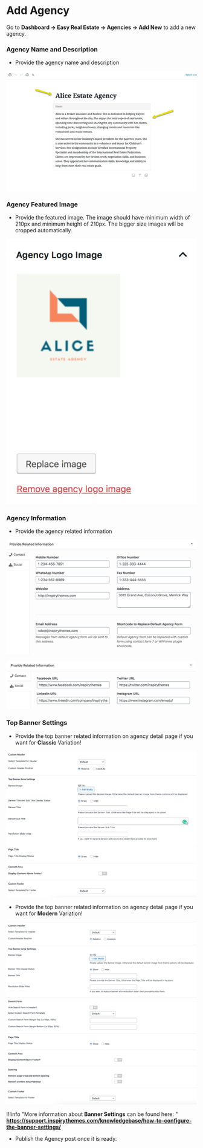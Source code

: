 # Add Agency

Go to **Dashboard → Easy Real Estate → Agencies → Add New** to add a new agency.

### Agency Name and Description

- Provide the agency name and description

![Agency Name](images/add-content/add-agency-title-description.png)

### Agency Featured Image

-  Provide the featured image. The image should have minimum width of 210px and minimum height of 210px. The bigger size images will be cropped automatically. 

![Agency Picture](images/add-content/agency-logo-image-gutenberg.png)

### Agency Information

- Provide the agency related information

![Agency Contact Information](images/add-content/agency-information.png)

![Agency Social Information](images/add-content/agency-information-2.png)

### Top Banner Settings

- Provide the top banner related information on agency detail page if you want for **Classic** Variation!

![Add Agency Page](images/create-pages/banner-spacing-classic.png)

- Provide the top banner related information on agency detail page if you want for **Modern** Variation!

![Add Agency Page](images/create-pages/modern-banner-spacing-full.png)

!!!info "More information about **Banner Settings** can be found here: "
    **https://support.inspirythemes.com/knowledgebase/how-to-configure-the-banner-settings/**

- Publish the Agency post once it is ready.